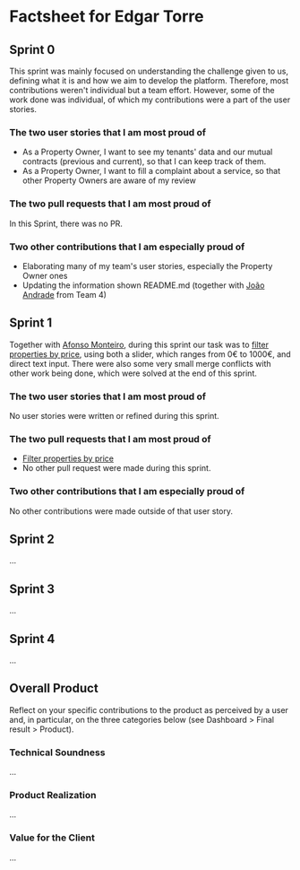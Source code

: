 # Factsheet for Edgar Torre

## Sprint 0

This sprint was mainly focused on understanding the challenge given to us, defining what it is and how we aim to develop the platform. Therefore, most contributions weren't individual but a team effort. However, some of the work done was individual, of which my contributions were a part of the user stories.

### The two user stories that I am most proud of

 * As a Property Owner, I want to see my tenants' data and our mutual contracts (previous and current), so that I can keep track of them.
 * As a Property Owner, I want to fill a complaint about a service, so that other Property Owners are aware of my review


### The two pull requests that I am most proud of

In this Sprint, there was no PR.


### Two other contributions that I am especially proud of

* Elaborating many of my team's user stories, especially the Property Owner ones
* Updating the information shown README.md (together with [João Andrade](https://github.com/FEUP-MEIC-DS-2022-1MEIC06/DS/blob/main/factsheets/team4/joao_andrade.md) from Team 4)


## Sprint 1

Together with [Afonso Monteiro](afonso_monteiro.md), during this sprint our task was to [filter properties by price](https://github.com/FEUP-MEIC-DS-2022-1MEIC06/DS/tree/price_range), using both a slider, which ranges from 0€ to 1000€, and direct text input. There were also some very small merge conflicts with other work being done, which were solved at the end of this sprint.


### The two user stories that I am most proud of

No user stories were written or refined during this sprint.


### The two pull requests that I am most proud of

 * [Filter properties by price](https://github.com/FEUP-MEIC-DS-2022-1MEIC06/DS/pull/46)
 * No other pull request were made during this sprint.


### Two other contributions that I am especially proud of

No other contributions were made outside of that user story.


## Sprint 2

...


## Sprint 3

...


## Sprint 4

...


## Overall Product

Reflect on your specific contributions to the product as perceived by a user and, in particular, on the three categories below (see Dashboard > Final result > Product).


### Technical Soundness

...


### Product Realization

...


### Value for the Client

...
